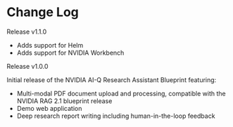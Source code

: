 # Change Log

Release v1.1.0 
- Adds support for Helm
- Adds support for NVIDIA Workbench

Release v1.0.0

Initial release of the NVIDIA AI-Q Research Assistant Blueprint featuring:
- Multi-modal PDF document upload and processing, compatible with the NVIDIA RAG 2.1 blueprint release
- Demo web application
- Deep research report writing including human-in-the-loop feedback
